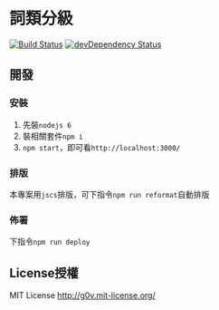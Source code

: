 #  詞類分級
[![Build Status](https://travis-ci.org/sih4sing5hong5/su5lui3-hun1kip4.svg?branch=master)](https://travis-ci.org/sih4sing5hong5/su5lui3-hun1kip4)
[![devDependency Status](https://david-dm.org/sih4sing5hong5/su5lui3-hun1kip4/dev-status.svg)](https://david-dm.org/sih4sing5hong5/su5lui3-hun1kip4#info=devDependencies)


## 開發
### 安裝
1. 先裝`nodejs 6`
2. 裝相關套件`npm i`
3. `npm start`，即可看`http://localhost:3000/`

### 排版
本專案用`jscs`排版，可下指令`npm run reformat`自動排版

### 佈署
下指令`npm run deploy`


## License授權
MIT License <http://g0v.mit-license.org/>
